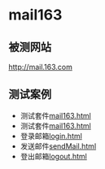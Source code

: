 # mail163

## 被测网站
http://mail.163.com

## 测试案例
* 测试套件[mail163.html](mail163.html)
* 测试套件[mail163.html](mail163.html)
* 登录邮箱[login.html](login.html)
* 发送邮件[sendMail.html](sendMail.html)
* 登出邮箱[logout.html](logout.html)

